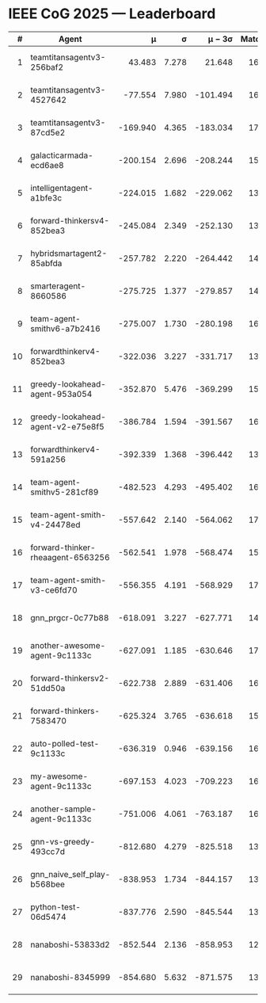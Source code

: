 # IEEE CoG 2025 — Leaderboard

| # | Agent | μ | σ | μ − 3σ | Matches | Updated |
|---:|---|---:|---:|---:|---:|---|
| 1 | teamtitansagentv3-256baf2 | 43.483 | 7.278 | 21.648 | 16896 | 2025-08-23 20:10 |
| 2 | teamtitansagentv3-4527642 | -77.554 | 7.980 | -101.494 | 16310 | 2025-08-23 20:10 |
| 3 | teamtitansagentv3-87cd5e2 | -169.940 | 4.365 | -183.034 | 17526 | 2025-08-23 20:10 |
| 4 | galacticarmada-ecd6ae8 | -200.154 | 2.696 | -208.244 | 15300 | 2025-08-23 20:10 |
| 5 | intelligentagent-a1bfe3c | -224.015 | 1.682 | -229.062 | 13827 | 2025-08-23 20:10 |
| 6 | forward-thinkersv4-852bea3 | -245.084 | 2.349 | -252.130 | 13289 | 2025-08-23 20:10 |
| 7 | hybridsmartagent2-85abfda | -257.782 | 2.220 | -264.442 | 14263 | 2025-08-23 20:10 |
| 8 | smarteragent-8660586 | -275.725 | 1.377 | -279.857 | 14106 | 2025-08-23 20:10 |
| 9 | team-agent-smithv6-a7b2416 | -275.007 | 1.730 | -280.198 | 16440 | 2025-08-23 20:10 |
| 10 | forwardthinkerv4-852bea3 | -322.036 | 3.227 | -331.717 | 13551 | 2025-08-23 20:10 |
| 11 | greedy-lookahead-agent-953a054 | -352.870 | 5.476 | -369.299 | 15530 | 2025-08-23 20:10 |
| 12 | greedy-lookahead-agent-v2-e75e8f5 | -386.784 | 1.594 | -391.567 | 16550 | 2025-08-23 20:10 |
| 13 | forwardthinkerv4-591a256 | -392.339 | 1.368 | -396.442 | 13612 | 2025-08-23 20:10 |
| 14 | team-agent-smithv5-281cf89 | -482.523 | 4.293 | -495.402 | 16180 | 2025-08-23 20:10 |
| 15 | team-agent-smith-v4-24478ed | -557.642 | 2.140 | -564.062 | 17002 | 2025-08-23 20:10 |
| 16 | forward-thinker-rheaagent-6563256 | -562.541 | 1.978 | -568.474 | 15668 | 2025-08-23 20:10 |
| 17 | team-agent-smith-v3-ce6fd70 | -556.355 | 4.191 | -568.929 | 17642 | 2025-08-23 20:10 |
| 18 | gnn_prgcr-0c77b88 | -618.091 | 3.227 | -627.771 | 14700 | 2025-08-23 20:10 |
| 19 | another-awesome-agent-9c1133c | -627.091 | 1.185 | -630.646 | 17300 | 2025-08-23 20:10 |
| 20 | forward-thinkersv2-51dd50a | -622.738 | 2.889 | -631.406 | 16048 | 2025-08-23 20:10 |
| 21 | forward-thinkers-7583470 | -625.324 | 3.765 | -636.618 | 15220 | 2025-08-23 20:10 |
| 22 | auto-polled-test-9c1133c | -636.319 | 0.946 | -639.156 | 16920 | 2025-08-23 20:10 |
| 23 | my-awesome-agent-9c1133c | -697.153 | 4.023 | -709.223 | 16420 | 2025-08-23 20:10 |
| 24 | another-sample-agent-9c1133c | -751.006 | 4.061 | -763.187 | 16680 | 2025-08-23 20:10 |
| 25 | gnn-vs-greedy-493cc7d | -812.680 | 4.279 | -825.518 | 13280 | 2025-08-23 20:10 |
| 26 | gnn_naive_self_play-b568bee | -838.953 | 1.734 | -844.157 | 13180 | 2025-08-23 20:10 |
| 27 | python-test-06d5474 | -837.776 | 2.590 | -845.544 | 13350 | 2025-08-23 20:10 |
| 28 | nanaboshi-53833d2 | -852.544 | 2.136 | -858.953 | 12720 | 2025-08-23 20:10 |
| 29 | nanaboshi-8345999 | -854.680 | 5.632 | -871.575 | 13870 | 2025-08-23 20:10 |
